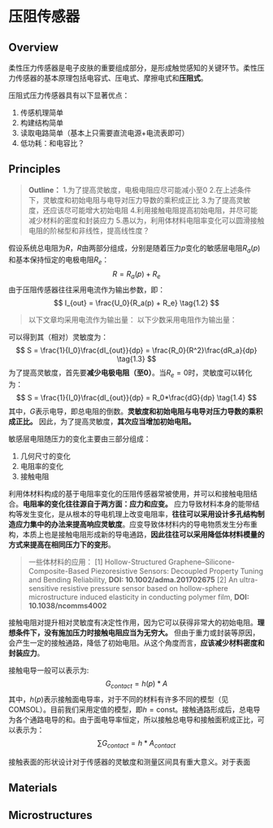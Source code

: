 # 压阻传感器

## Overview
柔性压力传感器是电子皮肤的重要组成部分，是形成触觉感知的关键环节。柔性压力传感器的基本原理包括电容式、压电式、摩擦电式和**压阻式**。

压阻式压力传感器具有以下显著优点：
1. 传感机理简单
2. 构建结构简单
3. 读取电路简单（基本上只需要直流电源+电流表即可）
4. 低功耗：和电容比？

## Principles
> **Outline：**
> 1.为了提高灵敏度，电极电阻应尽可能减小至0
> 2.在上述条件下，灵敏度和初始电阻与电导对压力导数的乘积成正比
> 3.为了提高灵敏度，还应该尽可能增大初始电阻
> 4.利用接触电阻提高初始电阻，并尽可能减少材料的密度和封装应力
> 5.愚以为，利用体材料电阻率变化可以圆滑接触电阻的阶梯型和非线性，提高线性度？

假设系统总电阻为$R$，$R$由两部分组成，分别是随着压力$p$变化的敏感层电阻$R_a(p)$和基本保持恒定的电极电阻$R_e$：
$$
R = R_a(p) + R_e \tag{1.1}
$$
由于压阻传感器往往采用电流作为输出参数，即：
$$
I_{out} = \frac{U_0}{R_a(p) + R_e} \tag{1.2}
$$
>以下文章均采用电流作为输出量：
>以下少数采用电阻作为输出量：

可以得到其（相对）灵敏度为：
$$
S = \frac{1}{I_0}\frac{dI_{out}}{dp} = \frac{R_0}{R^2}\frac{dR_a}{dp} \tag{1.3}
$$
为了提高灵敏度，首先要**减少电极电阻（至0）**。当$R_e=0$时，灵敏度可以转化为：
$$
S = \frac{1}{I_0}\frac{dI_{out}}{dp} = R_0*\frac{dG}{dp} \tag{1.4}
$$
其中，$G$表示电导，即总电阻的倒数。**灵敏度和初始电阻与电导对压力导数的乘积成正比。** 因此，为了提高灵敏度，**其次应当增加初始电阻。**

敏感层电阻随压力的变化主要由三部分组成：
1. 几何尺寸的变化
2. 电阻率的变化
3. 接触电阻

利用体材料构成的基于电阻率变化的压阻传感器常被使用，并可以和接触电阻结合。**电阻率的变化往往源自于两方面：应力和应变。** 应力导致材料本身的能带结构等发生变化，是从根本的导电机理上改变电阻率，**往往可以采用设计多孔结构制造应力集中的办法来提高响应灵敏度**。应变导致体材料内的导电物质发生分布重构，本质上也是接触电阻形成新的导电通路，**因此往往可以采用降低体材料模量的方式来提高在相同压力下的变形**。

>一些体材料的应用：
[1] Hollow-Structured Graphene–Silicone-Composite-Based Piezoresistive Sensors: Decoupled Property Tuning and Bending Reliability, **DOI: 10.1002/adma.201702675**
[2] An ultra-sensitive resistive pressure sensor based on hollow-sphere microstructure induced elasticity in conducting polymer film, **DOI: 10.1038/ncomms4002**

接触电阻对提升相对灵敏度有决定性作用，因为它可以获得非常大的初始电阻。**理想条件下，没有施加压力时接触电阻应当为无穷大。** 但由于重力或封装等原因，会产生一定的接触通路，降低了初始电阻。从这个角度而言，**应该减少材料密度和封装应力**。

接触电导一般可以表示为:
$$
G_{contact} = h(p)*A \tag{1.5}
$$
其中，$h(p)$表示接触面电导率，对于不同的材料有许多不同的模型（见COMSOL）。目前我们采用定值的模型，即$h=\text{const}$。接触通路形成后，总电导为各个通路电导的和。由于面电导率恒定，所以接触总电导和接触面积成正比，可以表示为：
$$
\sum G_{contact} = h*A_{contact} \tag{1.6}
$$

接触表面的形状设计对于传感器的灵敏度和测量区间具有重大意义。对于表面

## Materials

## Microstructures

